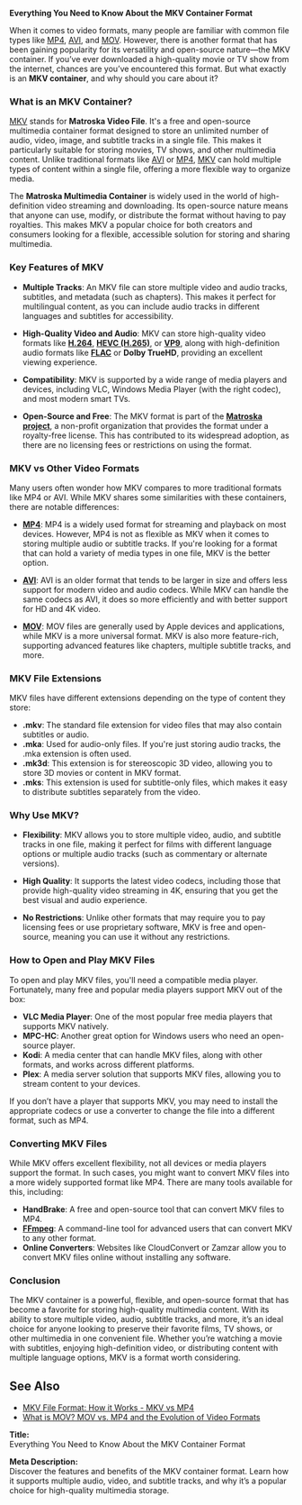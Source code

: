 **Everything You Need to Know About the MKV Container Format**

When it comes to video formats, many people are familiar with common file types like [MP4][1], [AVI][2], and [MOV][3]. However, there is another format that has been gaining popularity for its versatility and open-source nature—the MKV container. If you’ve ever downloaded a high-quality movie or TV show from the internet, chances are you’ve encountered this format. But what exactly is an **MKV container**, and why should you care about it?

### What is an MKV Container?

[MKV][4] stands for **Matroska Video File**. It's a free and open-source multimedia container format designed to store an unlimited number of audio, video, image, and subtitle tracks in a single file. This makes it particularly suitable for storing movies, TV shows, and other multimedia content. Unlike traditional formats like [AVI][2] or [MP4][1], [MKV][4] can hold multiple types of content within a single file, offering a more flexible way to organize media.

The **Matroska Multimedia Container** is widely used in the world of high-definition video streaming and downloading. Its open-source nature means that anyone can use, modify, or distribute the format without having to pay royalties. This makes MKV a popular choice for both creators and consumers looking for a flexible, accessible solution for storing and sharing multimedia.

### Key Features of MKV

- **Multiple Tracks**: An MKV file can store multiple video and audio tracks, subtitles, and metadata (such as chapters). This makes it perfect for multilingual content, as you can include audio tracks in different languages and subtitles for accessibility.
  
- **High-Quality Video and Audio**: MKV can store high-quality video formats like [**H.264**][5], [**HEVC (H.265)**][6], or [**VP9**][7], along with high-definition audio formats like [**FLAC**][8] or **Dolby TrueHD**, providing an excellent viewing experience.

- **Compatibility**: MKV is supported by a wide range of media players and devices, including VLC, Windows Media Player (with the right codec), and most modern smart TVs.

- **Open-Source and Free**: The MKV format is part of the [**Matroska project**][4], a non-profit organization that provides the format under a royalty-free license. This has contributed to its widespread adoption, as there are no licensing fees or restrictions on using the format.

### MKV vs Other Video Formats

Many users often wonder how MKV compares to more traditional formats like MP4 or AVI. While MKV shares some similarities with these containers, there are notable differences:

- [**MP4**][1]: MP4 is a widely used format for streaming and playback on most devices. However, MP4 is not as flexible as MKV when it comes to storing multiple audio or subtitle tracks. If you're looking for a format that can hold a variety of media types in one file, MKV is the better option.
  
- [**AVI**][2]: AVI is an older format that tends to be larger in size and offers less support for modern video and audio codecs. While MKV can handle the same codecs as AVI, it does so more efficiently and with better support for HD and 4K video.
  
- [**MOV**][3]: MOV files are generally used by Apple devices and applications, while MKV is a more universal format. MKV is also more feature-rich, supporting advanced features like chapters, multiple subtitle tracks, and more.

### MKV File Extensions

MKV files have different extensions depending on the type of content they store:

- **.mkv**: The standard file extension for video files that may also contain subtitles or audio.
- **.mka**: Used for audio-only files. If you're just storing audio tracks, the .mka extension is often used.
- **.mk3d**: This extension is for stereoscopic 3D video, allowing you to store 3D movies or content in MKV format.
- **.mks**: This extension is used for subtitle-only files, which makes it easy to distribute subtitles separately from the video.

### Why Use MKV?

- **Flexibility**: MKV allows you to store multiple video, audio, and subtitle tracks in one file, making it perfect for films with different language options or multiple audio tracks (such as commentary or alternate versions).
  
- **High Quality**: It supports the latest video codecs, including those that provide high-quality video streaming in 4K, ensuring that you get the best visual and audio experience.

- **No Restrictions**: Unlike other formats that may require you to pay licensing fees or use proprietary software, MKV is free and open-source, meaning you can use it without any restrictions.

### How to Open and Play MKV Files

To open and play MKV files, you'll need a compatible media player. Fortunately, many free and popular media players support MKV out of the box:

- **VLC Media Player**: One of the most popular free media players that supports MKV natively.
- **MPC-HC**: Another great option for Windows users who need an open-source player.
- **Kodi**: A media center that can handle MKV files, along with other formats, and works across different platforms.
- **Plex**: A media server solution that supports MKV files, allowing you to stream content to your devices.

If you don’t have a player that supports MKV, you may need to install the appropriate codecs or use a converter to change the file into a different format, such as MP4.

### Converting MKV Files

While MKV offers excellent flexibility, not all devices or media players support the format. In such cases, you might want to convert MKV files into a more widely supported format like MP4. There are many tools available for this, including:

- **HandBrake**: A free and open-source tool that can convert MKV files to MP4.
- [**FFmpeg**][9]: A command-line tool for advanced users that can convert MKV to any other format.
- **Online Converters**: Websites like CloudConvert or Zamzar allow you to convert MKV files online without installing any software.

### Conclusion

The MKV container is a powerful, flexible, and open-source format that has become a favorite for storing high-quality multimedia content. With its ability to store multiple video, audio, subtitle tracks, and more, it’s an ideal choice for anyone looking to preserve their favorite films, TV shows, or other multimedia in one convenient file. Whether you’re watching a movie with subtitles, enjoying high-definition video, or distributing content with multiple language options, MKV is a format worth considering.

## See Also
- [MKV File Format: How it Works - MKV vs MP4][4]
- [What is MOV? MOV vs. MP4 and the Evolution of Video Formats][3]


[1]: https://blog.fileformat.com/video/what-is-mp4-file-format-and-everything-you-need-to-know/
[2]: https://blog.fileformat.com/video/avi-format-what-is-avi-format-avi-vs-mp4/
[3]: https://blog.fileformat.com/video/what-is-mov/
[4]: https://blog.fileformat.com/video/mkv-format-what-is-mkv-how-it-works-and-mkv-vs-mp4/
[5]: https://docs.fileformat.com/video/h264/
[6]: https://docs.fileformat.com/video/h265/
[7]: https://docs.fileformat.com/video/vp9/
[8]: https://docs.fileformat.com/audio/flac/
[9]: https://blog.fileformat.com/audio/convert-wav-file-to-mp3-and-other-formats-using-ffmpeg/

**Title:**  
Everything You Need to Know About the MKV Container Format

**Meta Description:**  
Discover the features and benefits of the MKV container format. Learn how it supports multiple audio, video, and subtitle tracks, and why it’s a popular choice for high-quality multimedia storage.
